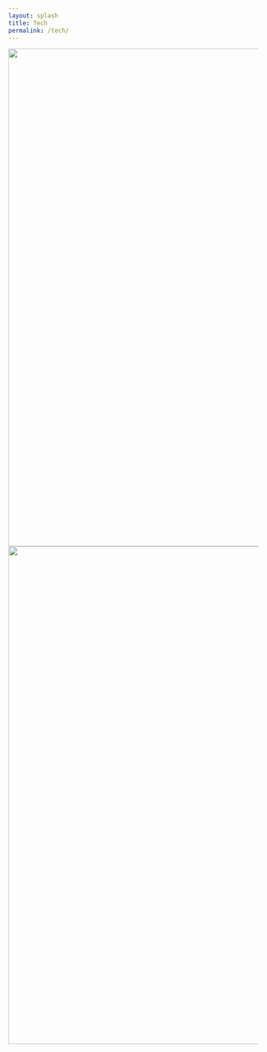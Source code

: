 ```yaml
---
layout: splash
title: Tech
permalink: /tech/
---
```


<img src="{{ site.url }}{{ site.baseurl }}/assets/images/company.png" alt="" width='1000' height='1000'/>  
  

<img src="{{ site.url }}{{ site.baseurl }}/assets/images/history.png" alt="" width='1000' height='1000'/>


